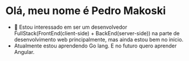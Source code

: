 # Olá, meu nome é Pedro Makoski
- 👀 Estou interessado em ser um desenvolvedor FullStack(FrontEnd(client-side) + BackEnd(server-side)) na parte de desenvolvimento web principalmente, mas ainda estou bem no início.
- Atualmente estou aprendendo Go lang. E no futuro quero aprender Angular.
  

